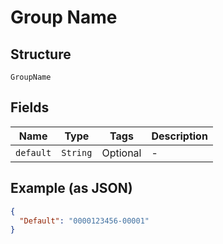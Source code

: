 
# Group Name

## Structure

`GroupName`

## Fields

| Name | Type | Tags | Description |
|  --- | --- | --- | --- |
| `default` | `String` | Optional | - |

## Example (as JSON)

```json
{
  "Default": "0000123456-00001"
}
```

